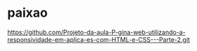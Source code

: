 # paixao
https://github.com/Projeto-da-aula-P-gina-web-utilizando-a-responsividade-em-aplica-es-com-HTML-e-CSS---Parte-2.git
